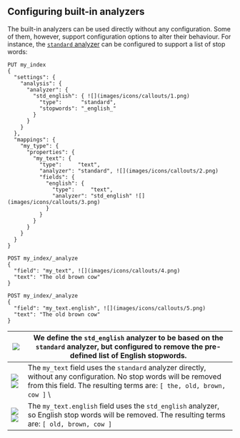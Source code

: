 ## Configuring built-in analyzers

The built-in analyzers can be used directly without any configuration. Some of them, however, support configuration options to alter their behaviour. For instance, the [`standard` analyzer](analysis-standard-analyzer.html) can be configured to support a list of stop words:
    
    
    PUT my_index
    {
      "settings": {
        "analysis": {
          "analyzer": {
            "std_english": { ![](images/icons/callouts/1.png)
              "type":      "standard",
              "stopwords": "_english_"
            }
          }
        }
      },
      "mappings": {
        "my_type": {
          "properties": {
            "my_text": {
              "type":     "text",
              "analyzer": "standard", ![](images/icons/callouts/2.png)
              "fields": {
                "english": {
                  "type":     "text",
                  "analyzer": "std_english" ![](images/icons/callouts/3.png)
                }
              }
            }
          }
        }
      }
    }
    
    POST my_index/_analyze
    {
      "field": "my_text", ![](images/icons/callouts/4.png)
      "text": "The old brown cow"
    }
    
    POST my_index/_analyze
    {
      "field": "my_text.english", ![](images/icons/callouts/5.png)
      "text": "The old brown cow"
    }

![](images/icons/callouts/1.png)| We define the `std_english` analyzer to be based on the `standard` analyzer, but configured to remove the pre-defined list of English stopwords. 
---|---    
![](images/icons/callouts/2.png) ![](images/icons/callouts/4.png)| The `my_text` field uses the `standard` analyzer directly, without any configuration. No stop words will be removed from this field. The resulting terms are: `[ the, old, brown, cow ]`    \
![](images/icons/callouts/3.png) ![](images/icons/callouts/5.png)| The `my_text.english` field uses the `std_english` analyzer, so English stop words will be removed. The resulting terms are: `[ old, brown, cow ]`
